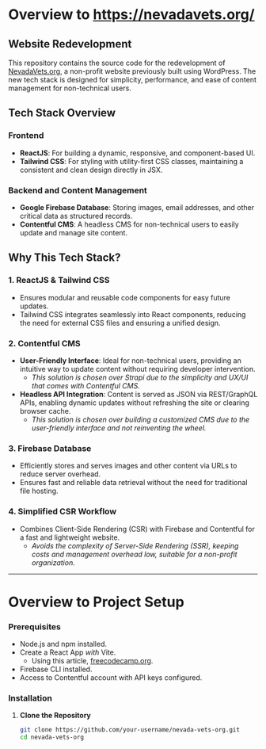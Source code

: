 # Overview to https://nevadavets.org/

## **Website Redevelopment**

This repository contains the source code for the redevelopment of [NevadaVets.org](https://nevadavets.org/), a non-profit website previously built using WordPress. The new tech stack is designed for simplicity, performance, and ease of content management for non-technical users.

## **Tech Stack Overview**

### **Frontend**
- **ReactJS**: For building a dynamic, responsive, and component-based UI.
- **Tailwind CSS**: For styling with utility-first CSS classes, maintaining a consistent and clean design directly in JSX.

### **Backend and Content Management**
- **Google Firebase Database**: Storing images, email addresses, and other critical data as structured records.
- **Contentful CMS**: A headless CMS for non-technical users to easily update and manage site content.


## **Why This Tech Stack?**

### **1. ReactJS & Tailwind CSS**
- Ensures modular and reusable code components for easy future updates.
- Tailwind CSS integrates seamlessly into React components, reducing the need for external CSS files and ensuring a unified design.

### **2. Contentful CMS**
- **User-Friendly Interface**: Ideal for non-technical users, providing an intuitive way to update content without requiring developer intervention. 
	- _This solution is chosen over Strapi due to the simplicity and UX/UI that comes with Contentful CMS._
- **Headless API Integration**: Content is served as JSON via REST/GraphQL APIs, enabling dynamic updates without refreshing the site or clearing browser cache.  
	- _This solution is chosen over building a customized CMS due to the user-friendly interface and not reinventing the wheel._

### **3. Firebase Database**
- Efficiently stores and serves images and other content via URLs to reduce server overhead.
- Ensures fast and reliable data retrieval without the need for traditional file hosting.

### **4. Simplified CSR Workflow**
- Combines Client-Side Rendering (CSR) with Firebase and Contentful for a fast and lightweight website.
	- _Avoids the complexity of Server-Side Rendering (SSR), keeping costs and management overhead low, suitable for a non-profit organization._

---

# Overview to Project Setup

### **Prerequisites**
- Node.js and npm installed.
- Create a React App _with_ Vite. 
	- Using this article, [freecodecamp.org](https://www.freecodecamp.org/news/how-to-create-a-react-app-in-2024/#:~:text=Create%20React%20App%20has%20been,new%20React%20project%20in%202024.).
- Firebase CLI installed.
- Access to Contentful account with API keys configured.

### **Installation**

1. **Clone the Repository**
   ```bash
   git clone https://github.com/your-username/nevada-vets-org.git
   cd nevada-vets-org
   
